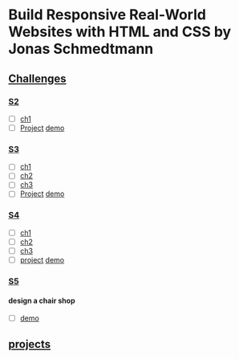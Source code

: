 # Build Responsive Real-World Websites with HTML and CSS by Jonas Schmedtmann

##  [Challenges](./Challenges)

### [S2](./Challenges/02-HTML-Fundamentals)
- [ ] [ch1](./Challenges/02-HTML-Fundamentals/challange/ch1)
- [ ] [Project](./Challenges/02-HTML-Fundamentals/challange/ch1) [demo](https://codemagazine-pr1.netlify.app) 
### [S3](./Challenges/03-CSS-Fundamentals)
- [ ] [ch1](./Challenges/03-CSS-Fundamentals/ch/s3ch1)
- [ ] [ch2](./Challenges/03-CSS-Fundamentals/ch/s3ch2)
- [ ] [ch3](./Challenges/03-CSS-Fundamentals/ch/s3ch3)
- [ ] [Project](./Challenges/03-CSS-Fundamentals/pr) [demo](https://codemagazinev2.netlify.app) 
### [S4](./Challenges/04-CSS-Layouts)
- [ ] [ch1](./Challenges/04-CSS-Layouts/ch/s4ch1)
- [ ] [ch2](./Challenges/04-CSS-Layouts/ch/s4ch2)
- [ ] [ch3](./Challenges/04-CSS-Layouts/ch/s4ch3)
- [ ] [project](./Challenges/04-CSS-Layouts/pr) [demo](https://codemagazinev3.netlify.app)
### [S5](./Challenges/05-Design/)
#### design a chair shop 
- [ ] [demo](https://chairdesignshop.netlify.app/)

## [projects](./Projects)

